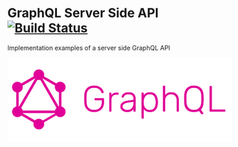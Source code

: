 GraphQL Server Side API [![Build Status](https://travis-ci.com/brneto/graphql-api.svg?branch=master)](https://travis-ci.org/brneto/graphql-api)
======
Implementation examples of a server side GraphQL API

![logo][graphql-logo]

<!--images reference-->
[graphql-logo]: ./graphql-logo.png "GraphQL"
